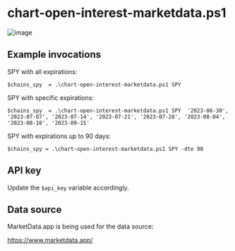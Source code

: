
# chart-open-interest-marketdata.ps1

![image](https://github.com/dharmatech/options-chain-marketdata.ps1/assets/20816/45031217-5591-4b8f-b1c6-4d4b17276adc)

## Example invocations

SPY with all expirations:

    $chains_spy  = .\chart-open-interest-marketdata.ps1 SPY
    
SPY with specific expirations:

    $chains_spy  = .\chart-open-interest-marketdata.ps1 SPY  '2023-06-30', '2023-07-07', '2023-07-14', '2023-07-21', '2023-07-28', '2023-08-04', '2023-08-18', '2023-09-15'

SPY with expirations up to 90 days:

    $chains_spy = .\chart-open-interest-marketdata.ps1 SPY -dte 90

## API key

Update the `$api_key` variable accordingly.

## Data source

MarketData.app is being used for the data source:

https://www.marketdata.app/
